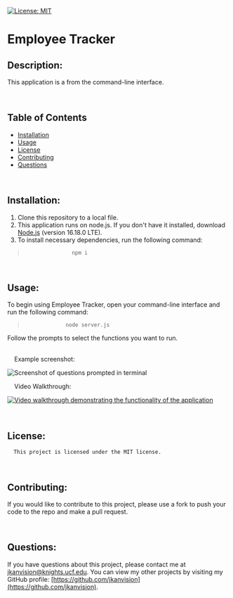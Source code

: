 [![License: MIT](https://img.shields.io/badge/License-MIT-yellow.svg)](https://opensource.org/licenses/MIT)

# Employee Tracker

## Description: 
  This application is a  from the command-line interface. 
  &nbsp;
  &nbsp;

  &nbsp;
  &nbsp;
## Table of Contents
  - [Installation](#installation)
  - [Usage](#usage)
  - [License](#license)
  - [Contributing](#contributing)
  - [Questions](#questions)

  &nbsp;
  &nbsp;
## Installation:
  1. Clone this repository to a local file.
  2. This application runs on node.js. If you don't have it installed, download [Node.js](https://nodejs.org/en/) (version 16.18.0 LTE). 
  3. To install necessary dependencies, run the following command:
  >                    npm i
 

  &nbsp;
  &nbsp;
## Usage:
  To begin using Employee Tracker, open your command-line interface and run the following command:
  >                  node server.js
  

  Follow the prompts to select the functions you want to run. 
<br>
  &nbsp;
  &nbsp;

  &nbsp;
  &nbsp;
Example screenshot:
  

  ![Screenshot of questions prompted in terminal]()
  &nbsp;
  &nbsp;
  
  &nbsp;
  &nbsp;
Video Walkthrough:

  [![Video walkthrough demonstrating the functionality of the application]()]()

  &nbsp;
  &nbsp;
## License:
      This project is licensed under the MIT license.

  &nbsp;
  &nbsp;
## Contributing:
  If you would like to contribute to this project, please use a fork to push your code to the repo and make a pull request.

  &nbsp;
  &nbsp;
## Questions:
  If you have questions about this project, please contact me at [jkanvision@knights.ucf.edu](mailto:jkanvision@knights.ucf.edu).  You can view my other projects by visiting my GitHub profile: [https://github.com/jkanvision](https://github.com/jkanvision).